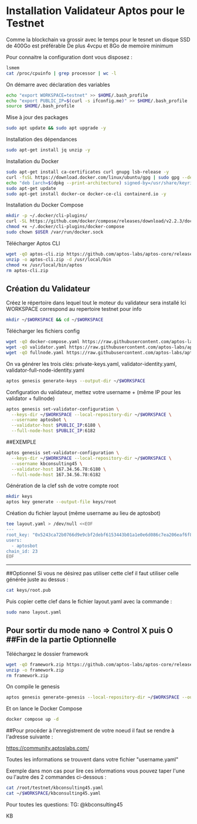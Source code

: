 
# Installation Validateur Aptos pour le Testnet

Comme la blockchain va grossir avec le temps pour le tesnet un disque SSD de 400Go est préférable
De plus 4vcpu et 8Go de memoire minimum

Pour connaitre la configuration dont vous disposez :

```bash
lsmem
cat /proc/cpuinfo | grep processor | wc -l
```


On démarre avec déclaration des variables

```bash
echo "export WORKSPACE=testnet" >> $HOME/.bash_profile
echo "export PUBLIC_IP=$(curl -s ifconfig.me)" >> $HOME/.bash_profile
source $HOME/.bash_profile
```

Mise à jour des packages

```bash
sudo apt update && sudo apt upgrade -y
````

Installation des dépendances

```bash
sudo apt-get install jq unzip -y
````

Installation du Docker

```bash
sudo apt-get install ca-certificates curl gnupg lsb-release -y
curl -fsSL https://download.docker.com/linux/ubuntu/gpg | sudo gpg --dearmor -o /usr/share/keyrings/docker-archive-keyring.gpg
echo "deb [arch=$(dpkg --print-architecture) signed-by=/usr/share/keyrings/docker-archive-keyring.gpg] https://download.docker.com/linux/ubuntu $(lsb_release -cs) stable" | sudo tee /etc/apt/sources.list.d/docker.list > /dev/null
sudo apt-get update
sudo apt-get install docker-ce docker-ce-cli containerd.io -y
```

Installation du Docker Compose

```bash
mkdir -p ~/.docker/cli-plugins/
curl -SL https://github.com/docker/compose/releases/download/v2.2.3/docker-compose-linux-x86_64 -o ~/.docker/cli-plugins/docker-compose
chmod +x ~/.docker/cli-plugins/docker-compose
sudo chown $USER /var/run/docker.sock
```

Télécharger Aptos CLI

```bash
wget -qO aptos-cli.zip https://github.com/aptos-labs/aptos-core/releases/download/aptos-cli-v0.1.1/aptos-cli-0.1.1-Ubuntu-x86_64.zip
unzip -o aptos-cli.zip -d /usr/local/bin
chmod +x /usr/local/bin/aptos
rm aptos-cli.zip
```

## Création du Validateur

Créez le répertoire dans lequel tout le moteur du validateur sera installé
Ici WORKSPACE correspond au repertoire testnet pour info

```bash
mkdir ~/$WORKSPACE && cd ~/$WORKSPACE
```

Télécharger les fichiers config

```bash
wget -qO docker-compose.yaml https://raw.githubusercontent.com/aptos-labs/aptos-core/main/docker/compose/aptos-node/docker-compose.yaml
wget -qO validator.yaml https://raw.githubusercontent.com/aptos-labs/aptos-core/main/docker/compose/aptos-node/validator.yaml
wget -qO fullnode.yaml https://raw.githubusercontent.com/aptos-labs/aptos-core/main/docker/compose/aptos-node/fullnode.yaml
```

On va générer les trois clés: private-keys.yaml, validator-identity.yaml, validator-full-node-identity.yaml

```bash
aptos genesis generate-keys --output-dir ~/$WORKSPACE
```

Configuration du validateur, mettez votre username + (même IP pour les validator + fullnode)

```bash
aptos genesis set-validator-configuration \
  --keys-dir ~/$WORKSPACE --local-repository-dir ~/$WORKSPACE \
  --username aptosbot \
  --validator-host $PUBLIC_IP:6180 \
  --full-node-host $PUBLIC_IP:6182
```

##EXEMPLE

```bash
aptos genesis set-validator-configuration \
  --keys-dir ~/$WORKSPACE --local-repository-dir ~/$WORKSPACE \
  --username kbconsulting45 \
  --validator-host 167.34.56.78:6180 \
  --full-node-host 167.34.56.78:6182
```

Génération de la clef ssh de votre compte root

```bash
mkdir keys
aptos key generate --output-file keys/root
```

Création du fichier layout (même username au lieu de aptosbot)

```bash
tee layout.yaml > /dev/null <<EOF
---
root_key: "0x5243ca72b0766d9e9cbf2debf6153443b01a1e0e6d086c7ea206eaf6f8043956"
users:
  - aptosbot
chain_id: 23
EOF
```

------------------------------------------------------------
##Optionnel
Si vous ne désirez pas utiliser cette clef il faut utiliser celle générée juste au dessus :

```bash
cat keys/root.pub
```

Puis copier cette clef dans le fichier layout.yaml avec la commande :

```bash
sudo nano layout.yaml
```
Pour sortir du mode nano => Control X puis O
##Fin de la partie Optionnelle
-------------------------------------------------------------


Téléchargez le dossier framework

```bash
wget -qO framework.zip https://github.com/aptos-labs/aptos-core/releases/download/aptos-framework-v0.1.0/framework.zip
unzip -o framework.zip
rm framework.zip
```

On compile le genesis 

```bash
aptos genesis generate-genesis --local-repository-dir ~/$WORKSPACE --output-dir ~/$WORKSPACE
```

Et on lance le Docker Compose

```bash
docker compose up -d
```

##Pour procéder à l'enregistrement de votre noeud il faut se rendre à l'adresse suivante :

https://community.aptoslabs.com/

Toutes les informations se trouvent dans votre fichier "username.yaml"

Exemple dans mon cas pour lire ces informations vous pouvez taper l'une ou l'autre des 2 commandes ci-dessous :

```bash
cat /root/testnet/kbconsulting45.yaml
cat ~/$WORKSPACE/kbconsulting45.yaml
```


Pour toutes les questions: TG: @kbconsulting45

KB

